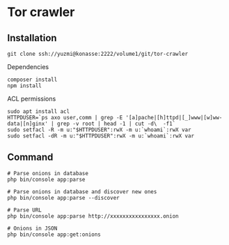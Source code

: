 Tor crawler
===========

Installation
------------

```
git clone ssh://yuzmi@konasse:2222/volume1/git/tor-crawler
```

Dependencies  
```shell
composer install
npm install
```

ACL permissions  
```shell
sudo apt install acl
HTTPDUSER=`ps axo user,comm | grep -E '[a]pache|[h]ttpd|[_]www|[w]ww-data|[n]ginx' | grep -v root | head -1 | cut -d\  -f1`
sudo setfacl -R -m u:"$HTTPDUSER":rwX -m u:`whoami`:rwX var
sudo setfacl -dR -m u:"$HTTPDUSER":rwX -m u:`whoami`:rwX var
```

Command
--------

```
# Parse onions in database
php bin/console app:parse

# Parse onions in database and discover new ones
php bin/console app:parse --discover

# Parse URL
php bin/console app:parse http://xxxxxxxxxxxxxxxx.onion

# Onions in JSON
php bin/console app:get:onions
```
